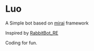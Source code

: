 # Luo

A Simple bot based on [mirai](https://github.com/mamoe/mirai) framework

Inspired by [RabbitBot_RE](https://github.com/MikuNyanya/)

Coding for fun.